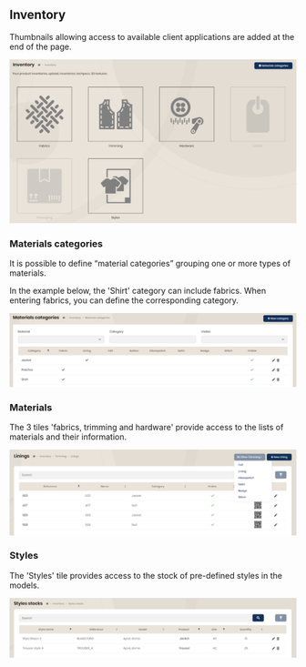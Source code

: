 ## Inventory

Thumbnails allowing access to available client applications are added at the end of the page.

<img src="../Images/Overview/Inventory.png" alt="Inventory" class="shadow-sm" />

### Materials categories

It is possible to define “material categories” grouping one or more types of materials.

In the example below, the 'Shirt' category can include fabrics. When entering fabrics, you can define the corresponding category.

<img src="../Images/Overview/MaterialCategory.png" alt="Materials categories" class="shadow-sm" />

### Materials

The 3 tiles 'fabrics, trimming and hardware' provide access to the lists of materials and their information.

<img src="../Images/Overview/Materials.png" alt="Materials" class="shadow-sm" />

### Styles

The 'Styles' tile provides access to the stock of pre-defined styles in the models.

<img src="../Images/Overview/StockStyles.png" alt="Styles stock" class="shadow-sm" />
